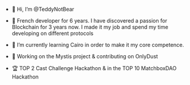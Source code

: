- 👋 Hi, I’m @TeddyNotBear
- 👀 French developer for 6 years. I have discovered a passion for Blockchain for 3 years now. I made it my job and spend my time developing on different protocols

- 🌱 I’m currently learning Cairo in order to make it my core competence.
- 💼 Working on the Mystis project & contributing on OnlyDust
- 🏆 TOP 2 Cast Challenge Hackathon & in the TOP 10 MatchboxDAO Hackathon
